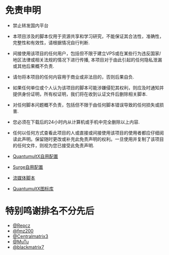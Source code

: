 # 免责申明

* 禁止转发国内平台

* 本项目涉及的脚本仅用于资源共享和学习研究，不能保证其合法性，准确性，完整性和有效性，请根据情况自行判断.

* 间接使用该项目的任何用户，包括但不限于建立VPS或在某些行为违反国家/地区法律或相关法规的情况下进行传播, 本项目对于由此引起的任何隐私泄漏或其他后果概不负责.

* 请勿将本项目的任何内容用于商业或非法目的，否则后果自负.

* 如果任何单位或个人认为该项目的脚本可能涉嫌侵犯其权利，则应及时通知并提供身份证明，所有权证明，我们将在收到认证文件后删除相关脚本.

* 对任何脚本问题概不负责，包括但不限于由任何脚本错误导致的任何损失或损害.

* 您必须在下载后的24小时内从计算机或手机中完全删除以上内容.

* 任何以任何方式查看此项目的人或直接或间接使用该项目的使用者都应仔细阅读此声明。保留随时更改或补充此免责声明的权利。一旦使用并复制了该项目的任何文件，则视为您已接受此免责声明.
* [QuantumultX自用配置](https://raw.githubusercontent.com/Irrucky/Tool/main/QuantumultX/qx.conf)
* [Surge自用配置](https://raw.githubusercontent.com/Irrucky/Tool/main/Surge/Surge.conf)
* [流媒体脚本](https://raw.githubusercontent.com/KOP-XIAO/QuantumultX/master/Scripts/UI-Action.json)
* [QuantumultX图标库](https://raw.githubusercontent.com/fmz200/wool_scripts/main/icons/icons-all.json)
# 特别鸣谢排名不分先后
* [@Repcz](https://github.com/Repcz)
* [@fmz200](https://github.com/fmz200)
* [@Centralmatrix3](https://github.com/centralmatrix3)
* [@MuTu](https://github.com/githubdulong)
* [@blackmatrix7](https://github.com/blackmatrix7)
